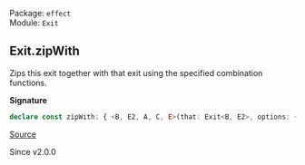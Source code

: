Package: `effect`<br />
Module: `Exit`<br />

## Exit.zipWith

Zips this exit together with that exit using the specified combination
functions.

**Signature**

```ts
declare const zipWith: { <B, E2, A, C, E>(that: Exit<B, E2>, options: { readonly onSuccess: (a: A, b: B) => C; readonly onFailure: (cause: Cause.Cause<E>, cause2: Cause.Cause<E2>) => Cause.Cause<any>; }): (self: Exit<A, E>) => Exit<C, any>; <A, E, B, E2, C>(self: Exit<A, E>, that: Exit<B, E2>, options: { readonly onSuccess: (a: A, b: B) => C; readonly onFailure: (cause: Cause.Cause<E>, cause2: Cause.Cause<E2>) => Cause.Cause<E | E2>; }): Exit<C, E | E2>; }
```

[Source](https://github.com/Effect-TS/effect/tree/main/packages/effect/src/Exit.ts#L451)

Since v2.0.0